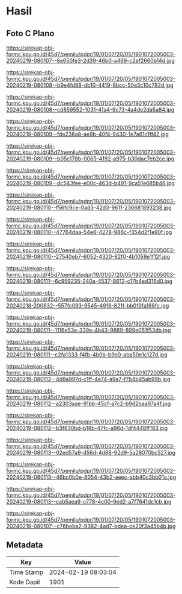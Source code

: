 # Hasil

## Foto C Plano

https://sirekap-obj-formc.kpu.go.id/45d7/pemilu/pdpr/19/01/07/20/05/1901072005003-20240219-080107--8e650fe3-2d39-46b0-a469-c2ef2660b14d.jpg

https://sirekap-obj-formc.kpu.go.id/45d7/pemilu/pdpr/19/01/07/20/05/1901072005003-20240219-080108--b9e4fd88-db10-4419-8bcc-50e3c10c782d.jpg

https://sirekap-obj-formc.kpu.go.id/45d7/pemilu/pdpr/19/01/07/20/05/1901072005003-20240219-080108--cd859552-1031-41a4-9c73-4a4de2da5a84.jpg

https://sirekap-obj-formc.kpu.go.id/45d7/pemilu/pdpr/19/01/07/20/05/1901072005003-20240219-080109--fde236a8-ae9b-40f4-9430-1e7a61c1ff42.jpg

https://sirekap-obj-formc.kpu.go.id/45d7/pemilu/pdpr/19/01/07/20/05/1901072005003-20240219-080109--b05c178b-0065-4192-a975-b30dac7eb2ce.jpg

https://sirekap-obj-formc.kpu.go.id/45d7/pemilu/pdpr/19/01/07/20/05/1901072005003-20240219-080109--dc543fee-e00c-463d-b491-9ca51e685b46.jpg

https://sirekap-obj-formc.kpu.go.id/45d7/pemilu/pdpr/19/01/07/20/05/1901072005003-20240219-080110--f56fc9ce-0ad3-42d3-9611-236681893238.jpg

https://sirekap-obj-formc.kpu.go.id/45d7/pemilu/pdpr/19/01/07/20/05/1901072005003-20240219-080110--47764daa-54e6-4278-986c-f354d2f1e90f.jpg

https://sirekap-obj-formc.kpu.go.id/45d7/pemilu/pdpr/19/01/07/20/05/1901072005003-20240219-080110--27540eb7-6052-4320-82f0-4b1059e1f12f.jpg

https://sirekap-obj-formc.kpu.go.id/45d7/pemilu/pdpr/19/01/07/20/05/1901072005003-20240219-080111--6c959235-240a-4537-8612-c17b4ed316d0.jpg

https://sirekap-obj-formc.kpu.go.id/45d7/pemilu/pdpr/19/01/07/20/05/1901072005003-20240218-200632--557fc093-9545-4916-821f-bb0f9fa188fc.jpg

https://sirekap-obj-formc.kpu.go.id/45d7/pemilu/pdpr/19/01/07/20/05/1901072005003-20240219-080111--1116e53a-339a-4b43-9889-899e051f53db.jpg

https://sirekap-obj-formc.kpu.go.id/45d7/pemilu/pdpr/19/01/07/20/05/1901072005003-20240219-080111--c2fa1333-f4fb-4b0b-b9e0-aba50e1c127d.jpg

https://sirekap-obj-formc.kpu.go.id/45d7/pemilu/pdpr/19/01/07/20/05/1901072005003-20240219-080112--4d8a997d-c1ff-4e74-a9a7-f7b4b45ab99b.jpg

https://sirekap-obj-formc.kpu.go.id/45d7/pemilu/pdpr/19/01/07/20/05/1901072005003-20240219-080112--a2303aae-91bb-45cf-a7c2-b9d2baa97a4f.jpg

https://sirekap-obj-formc.kpu.go.id/45d7/pemilu/pdpr/19/01/07/20/05/1901072005003-20240219-080112--b3f630bd-b18b-47fc-a96d-1df4448ff183.jpg

https://sirekap-obj-formc.kpu.go.id/45d7/pemilu/pdpr/19/01/07/20/05/1901072005003-20240219-080113--02ed57a9-d56d-4d88-92d9-5a28070bc527.jpg

https://sirekap-obj-formc.kpu.go.id/45d7/pemilu/pdpr/19/01/07/20/05/1901072005003-20240219-080113--46bc0b0e-8054-43b2-aeec-abb40c3bb01a.jpg

https://sirekap-obj-formc.kpu.go.id/45d7/pemilu/pdpr/19/01/07/20/05/1901072005003-20240219-080113--cab5aea9-c778-4c00-9ed2-a7f7641dc1cb.jpg

https://sirekap-obj-formc.kpu.go.id/45d7/pemilu/pdpr/19/01/07/20/05/1901072005003-20240219-080107--c76beba2-9382-4ad7-bdea-ce20f3a45b4b.jpg


## Metadata

| Key        | Value               |
| ---------- | ------------------- |
| Time Stamp | 2024-02-19 08:03:04 |
| Kode Dapil | 1901                |



